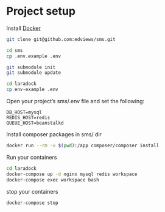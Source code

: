 
# Project setup

Install [Docker](https://docs.docker.com/install/)

``` bash
git clone git@github.com:edviews/sms.git

cd sms
cp .env.example .env

git submodule init
git submodule update

cd laradock
cp env-example .env
```

Open your project’s sms/.env file and set the following:

```env
DB_HOST=mysql
REDIS_HOST=redis
QUEUE_HOST=beanstalkd
```

Install composer packages in sms/ dir

```bash
docker run --rm -v $(pwd):/app composer/composer install
```

Run your containers

```bash
cd laradock
docker-compose up -d nginx mysql redis workspace
docker-compose exec workspace bash
```

stop your containers

```bash
docker-compose stop
```